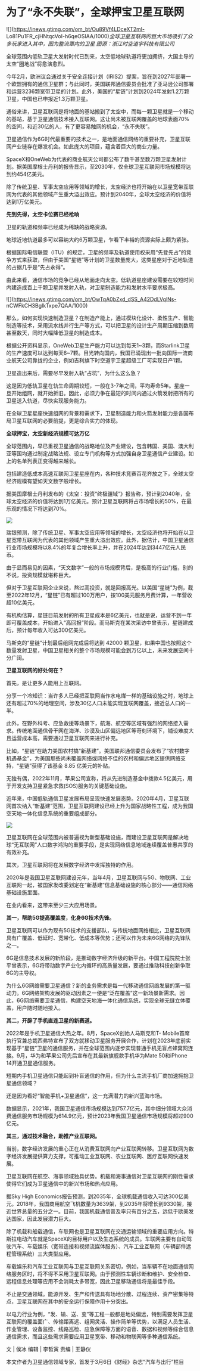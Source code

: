 # 为了“永不失联”，全球押宝卫星互联网

![](https://inews.gtimg.com/om_bt/Ou89Vf4LDceXT2ml-
Lo81Pu1FR_cjHNtqcVoI-h6qeOSIAA/1000)_全球卫星互联网的巨大市场吸引了众多玩家进入其中，图为整流罩内的卫星
图源：浙江时空道宇科技有限公司_

全球范围内低轨卫星大发射时代已到来，太空低地球轨道将更加拥挤，大国主导的太空“圈地战”将愈演愈烈。

今年2月，欧洲议会通过关于安全连接计划（IRIS2）提案，旨在到2027年部署一个欧盟拥有的通信卫星群；与此同时，美国联邦通信委员会批准了亚马逊公司部署和运营3236颗宽带卫星的计划。此外，美国的“星链”计划到2024年发射1.2万颗卫星，中国也已申报近1.3万颗卫星。

通俗来讲，卫星互联网是将地面的基站搬到了太空中，而每一颗卫星就是一个移动的基站，基于卫星通信技术接入互联网。这让尚未被互联网覆盖的地球表面70%的空间，和近30亿的人，有了更容易触网的机会，“永不失联”。

卫星通信作为6G时代最重要的技术之一，是地面通信网络的重要补充，卫星互联网产业链存在爆发机会。如此庞大的项目，蕴含着巨大的商业力量。

SpaceX和OneWeb为代表的商业航天公司都公布了数千甚至数万颗卫星发射计划。据美国摩根士丹利的报告显示，至2030年，仅全球卫星互联网市场规模将达到约454亿美元。

除了传统卫星、军事太空应用等领域的增长，太空经济也将开始在以卫星宽带互联网为代表的其他领域产生重大溢出效应。预计到2040年，全球太空经济的价值将达到1万亿美元。

**先到先得，太空卡位赛已经枪响**

卫星的轨道和频率已经成为稀缺的战略资源。

地球近地轨道最多可以容纳大约6万颗卫星，乍看下丰裕的资源实际上颇为紧张。

根据国际电信联盟（ITU）的规定，卫星的频率及轨道使用权采用“先登先占”的竞争方式来获取，但由于美国“星链”等计划的卫星数量庞大，这类星座对于近地轨道的占据几乎是“先占永得”。

由此来看，通信市场的竞争已经从地面走向太空。低轨道星座建设需要在较短时间内建造成百上千颗卫星并发射入轨，对卫星制造能力和发射水平要求极高。

![](https://inews.gtimg.com/om_bt/OwTqA0bZxd_dSS_A42DdLVqlNs-
nCWFkCH3BgIkTxpe7QAA/1000)

那么，如何实现快速制造卫星？在制造产能上，通过模块化设计、柔性生产、智能制造等技术，采用流水线并行生产等方式，可以把卫星的设计生产周期压缩到数周甚至数天，同时大幅降低卫星的制造成本。

根据公开资料显示，OneWeb卫星生产能力可以达到每天1~3颗，而Starlink卫星的生产速度可以达到每天6~7颗。目光转向国内，我国已涌现出一批向国际一流商业航天公司靠拢的企业，例如吉利旗下时空道宇卫星超级工厂可实现日产1颗。

卫星造出来后，需要尽早发射入轨“占坑”，为什么这么急？

这是因为低轨卫星在轨生命周期较短，一般在3-7年之间，平均寿命5年。星座一旦开始组网，就开始折旧。因此，必须力争在最短的时间内通过火箭发射把所有的卫星送入轨道，尽快实现服务能力。

在全球卫星星座快速组网的背景和需求下，卫星制造能力和火箭发射能力是各国布局卫星互联网的必要前提，更是综合实力的体现。

**全球押宝，太空新经济规模可达万亿**

全球范围内，早已重视卫星通信的战略地位及产业建设，包含韩国、美国、澳大利亚等国均通过制定战略法规、设立专门机构等方式加强自身卫星通信产业建设。如上的名单列表正变得越来越长。

包括建造低成本高速互联网卫星星座在内，各种技术竞赛百花齐放之下，全球太空经济规模有望如天文数字般增长。

据美国摩根士丹利发布的《太空：投资“终极疆域”》报告称，预计到2040年，全球太空经济的价值将达到1万亿美元。预计卫星互联网将占市场增长的50%，在最乐观的情况下将达到70%。

![](https://inews.gtimg.com/om_bt/O5E2w8HpyQjCl1BV0Qsy3H033nc8I9uUJ0E7TKxCSfIPUAA/1000)

瑞银预测，除了传统卫星、军事太空应用等领域的增长，太空经济也将开始在以卫星宽带互联网为代表的其他领域产生重大溢出效应。此外，据估计，中国卫星通信行业市场规模将以8.4%的年复合增长率上升，并在2024年达到3447亿元人民币。

由于显而易见的因素，“天文数字”一般的市场规模背后，是极高的行业门槛，别的不说，投资规模就堪称巨大。

但对于卫星互联网企业来说，熬过高投资，就是回报高光。以美国“星链”为例，截至2022年12月，“星链”已有超过100万用户，按100美元服务月费计算，一年营收超10亿美元。

有机构估算，星链目前发射的所有卫星成本是6亿美元，也就是说，运营不到一年即可覆盖成本，开始进入“高回报”阶段。而马斯克在某次采访中曾表示，星链建成后，预计每年收入可达300亿美元。

马斯克的“星链”计划最后组网完成后将达到 42000
颗卫星，如果中国也按照这个数量发射卫星，中国卫星相关的整个市场规模可能会到万亿以上，未来发展空间十分广阔。

**卫星互联网的好处何在？**

首先，是让更多人能用上互联网。

分享一个冷知识：当许多人已经把互联网当作水电煤一样的基础设施之时，地球上还有超过70%的地理空间，涉及30亿人口未能实现互联网覆盖，接近总人口的一半。

此外，在野外科考、应急救援等场景下，航海、航空等区域有强烈的网络接入需求。传统地面通信骨干网在海洋、沙漠及山区偏远地区等苛刻环境下，铺设难度大且运营成本高，需要通过卫星互联网来进行补充。

比如，“星链”在助力美国农村搞“新基建”。美国联邦通信委员会发布了“农村数字机遇基金”，为美国那些尚未覆盖网络或网络不佳的农村和偏远地区提供网络支持，“星链”获得了该基金
8.85 亿美元的补贴。

无独有偶，2022年11月，苹果公司宣称，将从先进制造基金中拨款4.5亿美元，用于开发支持卫星紧急求救(SOS)服务的关键基础设施。

近年来，中国低轨通信卫星发展布局呈现快速发展态势。2020年4月，卫星互联网首次纳入“新基建”范围，卫星互联网建设已经上升为国家战略性工程，成为我国空天地一体化信息系统的重要组成部分。

![](https://inews.gtimg.com/om_bt/OPtUek0TrQCgMXIMnxJaO9gwcG0kPiFAJHjdk2iYLY17gAA/1000)

卫星互联网在全球范围内被普遍视为新型基础设施，而建设卫星互联网是解决地球“无互联网”人口数字鸿沟的重要手段，是实现网络信息地域连续覆盖普惠共享的有效补充。

其次，卫星互联网将在发展数字经济中发挥独特的作用。

2020年是我国卫星互联网建设元年，当年4月，卫星互联网与5G、物联网、工业互联网一起，被国家发改委划定在“新基建”信息基础设施的核心部分——通信网络基础设施里面。

在业内看来，这带来至少三大应用场景。

**其一，帮助5G提高覆盖度，化身6G技术先锋。**

卫星互联网可以作为现有5G技术的支援部队，与传统地面网络相比，卫星互联网具有广覆盖、低延时、宽带化、低成本等优势；还可以作为未来6G网络的先锋队之一。

6G是信息技术发展的新阶段，是推动数字经济升级的新平台。中国工程院院士张平曾表示，6G将带动数字产业化内循环的高质量发展，要通过推动科技创新争取6G的主导权。

为什么6G网络需要卫星通信？新的业务需求是每一代移动通信网络发展的第一驱动力。6G网络架构发展的驱动因素之一便是“泛在覆盖”这一新场景新需求。因此，6G网络需要卫星通信，构建空天地海一体化通信系统，实现全球无缝立体覆盖，用户随时随地接入。

**其二，开辟了手机直连卫星的新赛道。**

2022年是手机卫星通信大热之年。8月，SpaceX创始人马斯克和T-
Mobile首席执行官兼总裁西弗特宣布了双方就移动卫星服务开展合作，计划在2023年底前实现基于“星链”卫星的通信服务，并在全球范围内逐步实现普通手机无盲点蜂窝网连接。9月，华为和苹果公司先后宣布在其最新旗舰款手机华为Mate
50和iPhone 14开通卫星通信服务。

短期内手机卫星通信只能起到补盲通信的作用，但为什么主流手机厂商加速拥抱卫星通信领域？

还是因为看好“智能手机+卫星通信”，这一充满潜力的新兴蓝海市场。

数据显示，2021年，我国卫星通信市场规模达到757.7亿元，其中细分领域大众消费通信服务市场规模为614.9亿元，预计2023年我国卫星通信市场规模将超过900亿元。

**其三，通过技术融合，助推产业互联网。**

当前，数字经济发展的重心正在从消费互联网向产业互联网转移。卫星互联网为数字经济发展提供算力支撑，可推动工业互联网、农业互联网、医疗互联网快速发展。

卫星互联网在航空、海事领域独具优势。机载和海事通信对卫星互联网的刚性需求使得它们成为卫星通信中的新兴市场和热点应用。

据Sky High
Economics报告预测，到2035年，全球机载通信收入可达300亿美元。2018年，我国商用航空飞机数量为3639架，到2035年将增长到9330架，接近世界总量的五分之一。目前，我国机载通信普及率只有百分之五，远低于欧美发达国家，因此发展潜力巨大。

除了机载和船载通信，车联网也是卫星互联网在交通运输领域的重要应用方向。特斯拉电动汽车就是SpaceX的目标用户以及生态系统的成员。车联网主要有自动驾驶汽车、车载娱乐（宽带连接和视频流媒体服务）、汽车工业互联网（车辆部件远程管理系统）三大类型应用。

车载娱乐和汽车工业互联网与卫星互联网关系密切，例如，当车辆不在地面通信网络服务区时，将不得不采用卫星互联网。由于预测性车辆诊断和维护、安全检查、远程信息处理等应用不会消耗太多带宽，因此卫星移动通信将是最佳手段。

不止是交通领域。能源开发、生产和传送具有场地分散、过程连续、资产密集等特点，卫星互联网在其中的安全运行保障作用十分突出。

以电力行业为例，“发、输、送、变”等工程一般都是地处偏远，特别需要发挥卫星互联网的覆盖面广、传输距离远、组网灵活、操作简单等优势，以满足人员生活、作业管理、设备监控、线路巡检、应急保障等方面的语音、数据和视频等综合信息通信需求，而且这些需求需要应用卫星宽带、移动和物联网等多种通信系统。

文 | 侯冰 编辑 | 李皙寅 责编 | 王静仪

本文作者为卫星通信领域专家，首发于3月6日《财经》杂志“汽车与出行”栏目

